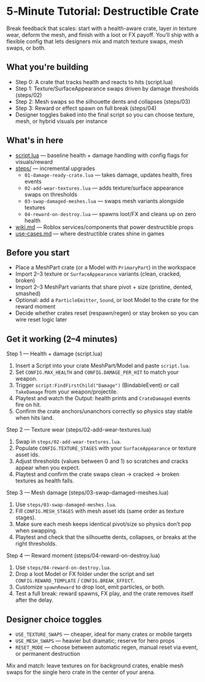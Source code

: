 # 5‑Minute Tutorial: Destructible Crate

Break feedback that scales: start with a health-aware crate, layer in texture wear, deform the mesh, and finish with a loot or FX payoff. You’ll ship with a flexible config that lets designers mix and match texture swaps, mesh swaps, or both.

## What you're building
- Step 0: A crate that tracks health and reacts to hits (script.lua)
- Step 1: Texture/SurfaceAppearance swaps driven by damage thresholds (steps/02)
- Step 2: Mesh swaps so the silhouette dents and collapses (steps/03)
- Step 3: Reward or effect spawn on full break (steps/04)
- Designer toggles baked into the final script so you can choose texture, mesh, or hybrid visuals per instance

## What's in here
- [script.lua](./script.lua) — baseline health + damage handling with config flags for visuals/reward
- [steps/](./steps) — incremental upgrades
  - `01-damage-ready-crate.lua` — takes damage, updates health, fires events
  - `02-add-wear-textures.lua` — adds texture/surface appearance swaps on thresholds
  - `03-swap-damaged-meshes.lua` — swaps mesh variants alongside textures
  - `04-reward-on-destroy.lua` — spawns loot/FX and cleans up on zero health
- [wiki.md](./wiki.md) — Roblox services/components that power destructible props
- [use-cases.md](./use-cases.md) — where destructible crates shine in games

## Before you start
- Place a MeshPart crate (or a Model with `PrimaryPart`) in the workspace
- Import 2–3 texture or `SurfaceAppearance` variants (clean, cracked, broken)
- Import 2–3 MeshPart variants that share pivot + size (pristine, dented, smashed)
- Optional: add a `ParticleEmitter`, `Sound`, or loot Model to the crate for the reward moment
- Decide whether crates reset (respawn/regen) or stay broken so you can wire reset logic later

## Get it working (2–4 minutes)
Step 1 — Health + damage (script.lua)
1) Insert a Script into your crate MeshPart/Model and paste `script.lua`.
2) Set `CONFIG.MAX_HEALTH` and `CONFIG.DAMAGE_PER_HIT` to match your weapon.
3) Trigger `script:FindFirstChild("Damage")` (BindableEvent) or call `TakeDamage` from your weapon/projectile.
4) Playtest and watch the Output: health prints and `CrateDamaged` events fire on hit.
5) Confirm the crate anchors/unanchors correctly so physics stay stable when hits land.

Step 2 — Texture wear (steps/02-add-wear-textures.lua)
1) Swap in `steps/02-add-wear-textures.lua`.
2) Populate `CONFIG.TEXTURE_STAGES` with your `SurfaceAppearance` or texture asset ids.
3) Adjust thresholds (values between 0 and 1) so scratches and cracks appear when you expect.
4) Playtest and confirm the crate swaps clean → cracked → broken textures as health falls.

Step 3 — Mesh damage (steps/03-swap-damaged-meshes.lua)
1) Use `steps/03-swap-damaged-meshes.lua`.
2) Fill `CONFIG.MESH_STAGES` with mesh asset ids (same order as texture stages).
3) Make sure each mesh keeps identical pivot/size so physics don’t pop when swapping.
4) Playtest and check that the silhouette dents, collapses, or breaks at the right thresholds.

Step 4 — Reward moment (steps/04-reward-on-destroy.lua)
1) Use `steps/04-reward-on-destroy.lua`.
2) Drop a loot Model or FX folder under the script and set `CONFIG.REWARD_TEMPLATE` / `CONFIG.BREAK_EFFECT`.
3) Customize `spawnReward` to drop loot, emit particles, or both.
4) Test a full break: reward spawns, FX play, and the crate removes itself after the delay.

## Designer choice toggles
- `USE_TEXTURE_SWAPS` — cheaper, ideal for many crates or mobile targets
- `USE_MESH_SWAPS` — heavier but dramatic; reserve for hero props
- `RESET_MODE` — choose between automatic regen, manual reset via event, or permanent destruction

Mix and match: leave textures on for background crates, enable mesh swaps for the single hero crate in the center of your arena.
